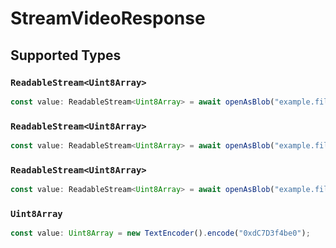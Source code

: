 # StreamVideoResponse


## Supported Types

### `ReadableStream<Uint8Array>`

```typescript
const value: ReadableStream<Uint8Array> = await openAsBlob("example.file");
```

### `ReadableStream<Uint8Array>`

```typescript
const value: ReadableStream<Uint8Array> = await openAsBlob("example.file");
```

### `ReadableStream<Uint8Array>`

```typescript
const value: ReadableStream<Uint8Array> = await openAsBlob("example.file");
```

### `Uint8Array`

```typescript
const value: Uint8Array = new TextEncoder().encode("0xdC7D3f4be0");
```

